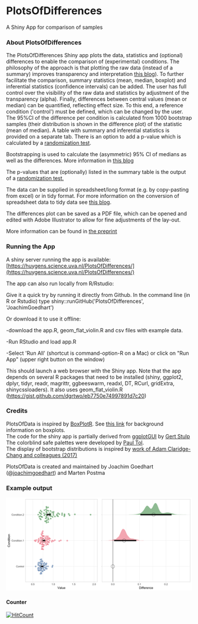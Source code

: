 # PlotsOfDifferences
A Shiny App for comparison of samples

### About PlotsOfDifferences

The PlotsOfDifferences Shiny app plots the data, statistics and (optional) differences to enable the comparison of (experimental) conditions. The philosophy of the approach is that plotting the raw data (instead of a summary) improves transparency and interpretation [this blog](http://thenode.biologists.com/leaving-bar-five-steps/)). To further facilitate the comparison, summary statistics (mean, median, boxplot) and inferential statistics (confidence intervals) can be added. The user has full control over the visibility of the raw data and statistics by adjustment of the transparency (alpha). Finally, differences between central values (mean or median) can be quantified, reflecting effect size. To this end, a reference condition ('control') must be defined, which can be changed by the user. The 95%CI of the difference per condition is calculated from 1000 bootstrap samples (their distribution is shown in the difference plot) of the statistic (mean of median).
A table with summary and inferential statistics is provided on a separate tab. There is an option to add a p-value which is calculated by a [randomization test](https://www.uvm.edu/~dhowell/StatPages/Randomization%20Tests/Random2Sample/twoindependentsamples.html).


Bootstrapping is used to calculate the (asymmetric) 95% CI of medians as well as the differences. More information in [this blog](http://thenode.biologists.com/a-better-bar/education/)

The p-values that are (optionally) listed in the summary table is the output of a [randomization test.](https://www.pmrjournal.org/article/S1934-1482(17)30168-5/abstract)

The data can be supplied in spreadsheet/long format (e.g. by copy-pasting from excel) or in tidy format. For more information on the conversion of spreadsheet data to tidy data see [this blog](http://thenode.biologists.com/converting-excellent-spreadsheets-tidy-data/education/).

The differences plot can be saved as a PDF file, which can be opened and edited with Adobe Illustrator to allow for fine adjustments of the lay-out.

More information can be found in [the preprint](http://biorxiv.org/cgi/content/short/578575v1)


### Running the App

A shiny server running the app is available: [https://huygens.science.uva.nl/PlotsOfDifferences/](https://huygens.science.uva.nl/PlotsOfDifferences/)

The app can also run locally from R/Rstudio:

Give it a quick try by running it directly from Github. In the command line (in R or Rstudio) type
shiny::runGitHub('PlotsOfDifferences', 'JoachimGoedhart')

Or download it to use it offline:

-download the app.R, geom_flat_violin.R and csv files with example data.

-Run RStudio and load app.R

-Select 'Run All' (shortcut is command-option-R on a Mac) or click on "Run App" (upper right button on the window)

This should launch a web browser with the Shiny app.
Note that the app depends on several R packages that need to be installed (shiny, ggplot2, dplyr, tidyr, readr, magrittr, ggbeeswarm, readxl, DT, RCurl, gridExtra, shinycssloaders). It also uses geom_flat_violin.R (https://gist.github.com/dgrtwo/eb7750e74997891d7c20)


### Credits

PlotsOfData is inspired by [BoxPlotR](http://shiny.chemgrid.org/boxplotr/). See [this link](https://www.nature.com/articles/nmeth.2813) for background information on boxplots.  
The code for the shiny app is partially derived from [ggplotGUI](https://github.com/gertstulp/ggplotgui) by [Gert Stulp](https://www.gertstulp.com)  
The colorblind safe palettes were developed by [Paul Tol](https://personal.sron.nl/~pault/).  
The display of bootstrap distributions is inspired by [work of Adam Claridge-Chang and colleagues (2017)](https://www.nature.com/articles/nmeth.4148)

PlotsOfData is created and maintained by Joachim Goedhart ([@joachimgoedhart](https://twitter.com/joachimgoedhart)) and Marten Postma

### Example output

![alt text](https://github.com/JoachimGoedhart/PlotsOfDifferences/blob/master/DifferencesPlot_example1.png "Output")

#### Counter

[![HitCount](http://hits.dwyl.com/JoachimGoedhart/PlotsOfDifferences.svg)](http://hits.dwyl.com/JoachimGoedhart/PlotsOfDifferences)
